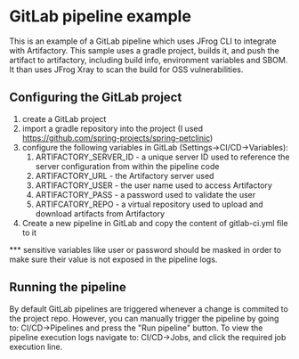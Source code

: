 # GitLab pipeline example
This is an example of a GitLab pipeline which uses JFrog CLI to integrate with Artifactory.
This sample uses a gradle project, builds it, and push the artifact to artifactory, including build info, environment variables and SBOM.
It than uses JFrog Xray to scan the build for OSS vulnerabilities.

## Configuring the GitLab project
1. create a GitLab project
2. import a gradle repository into the project (I used https://github.com/spring-projects/spring-petclinic)
3. configure the following variables in GitLab (Settings->CI/CD->Variables):
   1. ARTIFACTORY_SERVER_ID - a unique server ID used to reference the server configuration from within the pipeline code
   2. ARTIFACTORY_URL - the Artifactory server used
   3. ARTIFACTORY_USER - the user name used to access Artifactory
   4. ARTIFACTORY_PASS - a password used to validate the user
   5. ARTIFCATORY_REPO - a virtual repository used to upload and download artifacts from Artifactory
4. Create a new pipeline in GitLab and copy the content of gitlab-ci.yml file to it

*** sensitive variables like user or password should be masked in order to make sure their value is not exposed in the pipeline logs.

## Running the pipeline
By default GitLab pipelines are triggered whenever a change is commited to the project repo.
However, you can manually trigger the pipeline by going to: CI/CD->Pipelines and press the "Run pipeline" button.
To view the pipeline execution logs navigate to: CI/CD->Jobs, and click the required job execution line.

